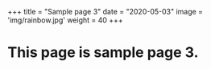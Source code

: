 +++
title = "Sample page 3"
date = "2020-05-03"
image = 'img/rainbow.jpg'
weight = 40
+++

# This page is sample page 3.